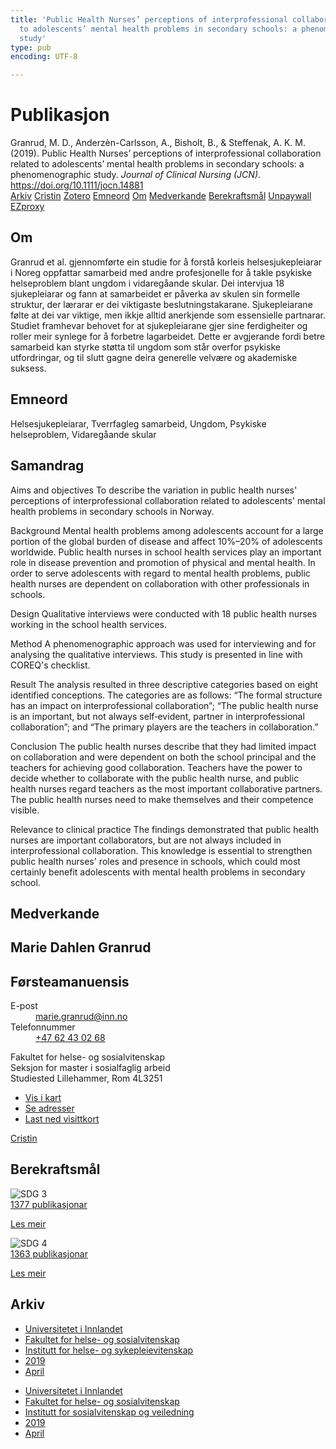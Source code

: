 ```yaml
---
title: 'Public Health Nurses’ perceptions of interprofessional collaboration related
  to adolescents’ mental health problems in secondary schools: a phenomenographic
  study'
type: pub
encoding: UTF-8

---
```

<h1>Publikasjon</h1>
<article id="csl-bib-container-ZDDHLZSD" class="csl-bib-container">
  <div class="csl-bib-body"> <div class="csl-entry">Granrud, M. D., Anderzèn-Carlsson, A., Bisholt, B., &#38; Steffenak, A. K. M. (2019). Public Health Nurses’ perceptions of interprofessional collaboration related to adolescents’ mental health problems in secondary schools: a phenomenographic study. <i>Journal of Clinical Nursing (JCN)</i>. <a href="https://doi.org/10.1111/jocn.14881">https://doi.org/10.1111/jocn.14881</a></div> </div>
  <div class="csl-bib-buttons">
    <a href="#taxonomy-article-ZDDHLZSD" alt="archive" class="csl-bib-button">Arkiv</a>
    <a href="https://app.cristin.no/results/show.jsf?id=1691855" alt="Cristin" class="csl-bib-button">Cristin</a>
    <a href="http://zotero.org/groups/5881554/items/ZDDHLZSD" alt="Zotero" class="csl-bib-button">Zotero</a>
    <a href="#keywords-article-ZDDHLZSD" alt="keywords" class="csl-bib-button">Emneord</a>
    <a href="#about-article-ZDDHLZSD" alt="about_pub" class="csl-bib-button">Om</a>
    <a href="#contributors-article-ZDDHLZSD" alt="contributors" class="csl-bib-button">Medverkande</a>
    <a href="#sdg-article-ZDDHLZSD" alt="sdg" class="csl-bib-button">Berekraftsmål</a>
    <a href="https://doi.org/10.1111/jocn.14881" alt="Unpaywall" class="csl-bib-button">Unpaywall</a>
    <a href="https://doi.org/10.1111/jocn.14881" alt="EZproxy" class="csl-bib-button">EZproxy</a>
  </div>
  <div id="csl-bib-meta-container-ZDDHLZSD"></div>
</article>
<div id="csl-bib-meta-ZDDHLZSD" class="csl-bib-meta">
  <article id="about-article-ZDDHLZSD" class="about_pub-article">
    <h1>Om</h1>
    Granrud et al. gjennomførte ein studie for å forstå korleis helsesjukepleiarar i Noreg oppfattar samarbeid med andre profesjonelle for å takle psykiske helseproblem blant ungdom i vidaregåande skular. Dei intervjua 18 sjukepleiarar og fann at samarbeidet er påverka av skulen sin formelle struktur, der lærarar er dei viktigaste beslutningstakarane. Sjukepleiarane følte at dei var viktige, men ikkje alltid anerkjende som essensielle partnarar. Studiet framhevar behovet for at sjukepleiarane gjer sine ferdigheiter og roller meir synlege for å forbetre lagarbeidet. Dette er avgjerande fordi betre samarbeid kan styrke støtta til ungdom som står overfor psykiske utfordringar, og til slutt gagne deira generelle velvære og akademiske suksess.
  </article>
  <article id="keywords-article-ZDDHLZSD" class="keywords-article">
    <h1>Emneord</h1>
    Helsesjukepleiarar, Tverrfagleg samarbeid, Ungdom, Psykiske helseproblem, Vidaregåande skular
  </article>
  <article id="abstract-article-ZDDHLZSD" class="abstract-article">
    <h1>Samandrag</h1>
    Aims and objectives 
To describe the variation in public health nurses' perceptions of interprofessional collaboration related to adolescents' mental health problems in secondary schools in Norway. 
 
Background 
Mental health problems among adolescents account for a large portion of the global burden of disease and affect 10%–20% of adolescents worldwide. Public health nurses in school health services play an important role in disease prevention and promotion of physical and mental health. In order to serve adolescents with regard to mental health problems, public health nurses are dependent on collaboration with other professionals in schools. 
 
Design 
Qualitative interviews were conducted with 18 public health nurses working in the school health services. 
 
Method 
A phenomenographic approach was used for interviewing and for analysing the qualitative interviews. This study is presented in line with COREQ's checklist. 
 
Result 
The analysis resulted in three descriptive categories based on eight identified conceptions. The categories are as follows: “The formal structure has an impact on interprofessional collaboration”; “The public health nurse is an important, but not always self‐evident, partner in interprofessional collaboration”; and “The primary players are the teachers in collaboration.” 
 
Conclusion 
The public health nurses describe that they had limited impact on collaboration and were dependent on both the school principal and the teachers for achieving good collaboration. Teachers have the power to decide whether to collaborate with the public health nurse, and public health nurses regard teachers as the most important collaborative partners. The public health nurses need to make themselves and their competence visible. 
 
Relevance to clinical practice 
The findings demonstrated that public health nurses are important collaborators, but are not always included in interprofessional collaboration. This knowledge is essential to strengthen public health nurses' roles and presence in schools, which could most certainly benefit adolescents with mental health problems in secondary school.
  </article>
  <article id="contributors-article-ZDDHLZSD" class="contributors-article">
    <h1>Medverkande</h1>
    <div class="personas"> <div class="vrtx-hinn-person-card"> <div class="photo"> <i class="lar la-user-circle missing-person"></i> </div> <div class="info"> <hgroup><h1>Marie Dahlen Granrud</h1> <h2>Førsteamanuensis</h2> </hgroup><dl> <dt>E-post</dt> <dd> <a href="mailto:marie.granrud@inn.no">marie.granrud@inn.no</a> </dd> <dt>Telefonnummer</dt> <dd><a href="tel:+4762430268"> +47 62 43 02 68 </a></dd> </dl> <p> Fakultet for helse- og sosialvitenskap<br> Seksjon for master i sosialfaglig arbeid<br> Studiested Lillehammer, Rom 4L3251 </p> <ul class="vrtx-hinn-links"> <li><a href="https://www.google.com/maps?q=60.88177,11.53669">Vis i kart</a></li> <li><a href="https://www.inn.no/finn-en-ansatt/marie-granrud.html#vrtx-hinn-addresses">Se adresser</a></li> <li><a href="https://www.inn.no/finn-en-ansatt/marie-granrud.html?vrtx=vcf">Last ned visittkort</a></li> </ul> </div> </div> <a href="https://app.cristin.no/persons/show.jsf?id=606793" alt="Cristin URL" class="personas-cristin">Cristin</a> </div>
  </article>
  <article id="sdg-article-ZDDHLZSD" class="sdg-article">
    <h1>Berekraftsmål</h1>
    <div class="sdg-container"><div id="sdg3" class="sdg">
        <img src="{{< params subfolder >}}images/sdg/sdg03_nn.png" class="image" alt="SDG 3">
        <div class="sdg-overlay">
          <a href="{{< params subfolder >}}nn/archive/?sdg=3#archive" class="sdg-publication-count"><span>1377</span> publikasjonar</a>
          <p><a href="https://fn.no/om-fn/fns-baerekraftsmaal/god-helse-og-livskvalitet?lang=nno-NO" class="sdg-read-more">Les meir</a></p>
        </div>
      </div> <div id="sdg4" class="sdg">
        <img src="{{< params subfolder >}}images/sdg/sdg04_nn.png" class="image" alt="SDG 4">
        <div class="sdg-overlay">
          <a href="{{< params subfolder >}}nn/archive/?sdg=4#archive" class="sdg-publication-count"><span>1363</span> publikasjonar</a>
          <p><a href="https://fn.no/om-fn/fns-baerekraftsmaal/god-utdanning?lang=nno-NO" class="sdg-read-more">Les meir</a></p>
        </div>
      </div></div>
  </article>
  <article id="taxonomy-article-ZDDHLZSD" class="taxonomy-article">
    <h1>Arkiv</h1>
    <ul>
      <li><a href="{{< params subfolder >}}nn/archive/?key=3DCRN523">Universitetet i Innlandet</a></li>
      <li><a href="{{< params subfolder >}}nn/archive/?key=IDKFS3MX">Fakultet for helse- og sosialvitenskap</a></li>
      <li><a href="{{< params subfolder >}}nn/archive/?key=GTV4ECMZ">Institutt for helse- og sykepleievitenskap</a></li>
      <li><a href="{{< params subfolder >}}nn/archive/?key=E7THIEEM">2019</a></li>
      <li><a href="{{< params subfolder >}}nn/archive/?key=X87PZ3PP">April</a></li>
    </ul>
    <ul>
      <li><a href="{{< params subfolder >}}nn/archive/?key=3DCRN523">Universitetet i Innlandet</a></li>
      <li><a href="{{< params subfolder >}}nn/archive/?key=IDKFS3MX">Fakultet for helse- og sosialvitenskap</a></li>
      <li><a href="{{< params subfolder >}}nn/archive/?key=CU4VFGCV">Institutt for sosialvitenskap og veiledning</a></li>
      <li><a href="{{< params subfolder >}}nn/archive/?key=SIJIUZDU">2019</a></li>
      <li><a href="{{< params subfolder >}}nn/archive/?key=T7TP48TI">April</a></li>
    </ul>
  </article>
</div>
